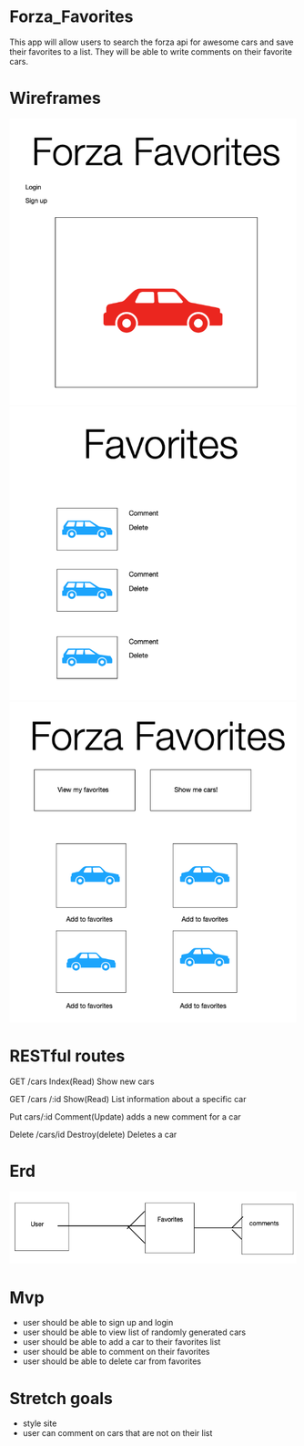 # Forza_Favorites

This app will allow users to search the forza api for awesome cars and save their favorites to a list.  They will be able to write comments on their favorite cars.

# Wireframes

![wireframe](./images/home.png)
![wireframe](./images/cars.png)
![wireframe](./images/favorites.png)

# RESTful routes

GET 		/cars			Index(Read)			Show new cars

GET		/cars	/:id  		Show(Read)			List information about a specific car

Put		cars/:id		Comment(Update) 		adds a new comment for a car

Delete	/cars/id		Destroy(delete)			Deletes a car

# Erd

![erd](./images/erd.png)

# Mvp

+ user should be able to sign up and login
+ user should be able to view list of randomly generated cars
+ user should be able to add a car to their favorites list
+ user should be able to comment on their favorites
+ user should be able to delete car from favorites

# Stretch goals

+ style site
+ user can comment on cars that are not on their list
